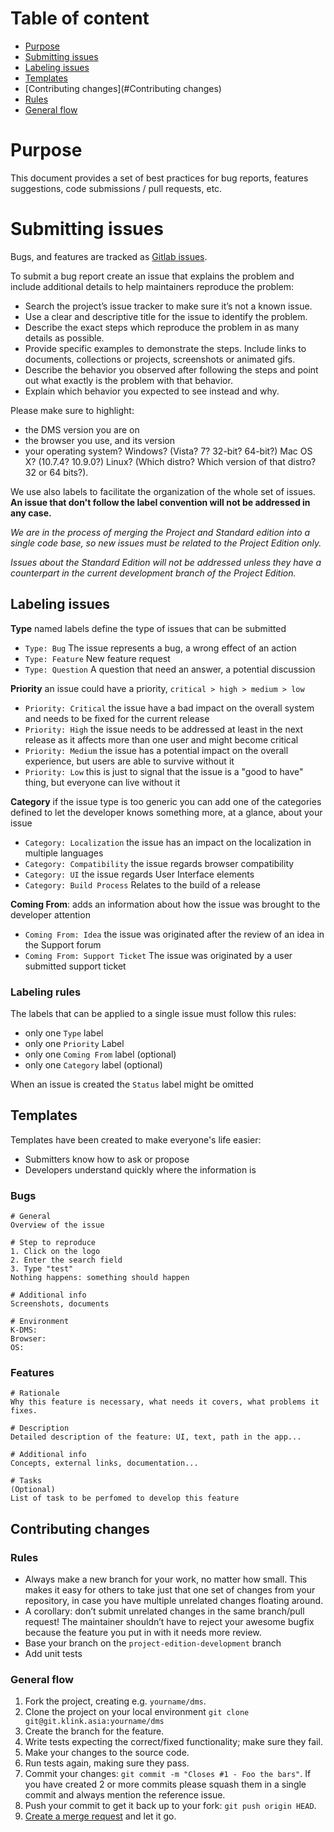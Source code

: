 # Table of content
* [Purpose](#purpose)
* [Submitting issues](#submitting-issues)
 * [Labeling issues](#labelling-issues)
 * [Templates](#templates)
* [Contributing changes](#Contributing changes)
 * [Rules](#rules) 
 * [General flow](#general-flow)

# Purpose

This document provides a set of best practices for bug reports, features suggestions, code submissions / pull requests, etc.

# Submitting issues

Bugs, and features are tracked as [Gitlab issues](https://git.klink.asia/klinkdms/dms/issues).

To submit a bug report create an issue that explains the problem and include additional details to help maintainers reproduce the problem:
- Search the project’s issue tracker to make sure it’s not a known issue.
- Use a clear and descriptive title for the issue to identify the problem.
- Describe the exact steps which reproduce the problem in as many details as possible.
- Provide specific examples to demonstrate the steps. Include links to documents, collections or projects, screenshots or animated gifs.
- Describe the behavior you observed after following the steps and point out what exactly is the problem with that behavior.
- Explain which behavior you expected to see instead and why.

Please make sure to highlight:
- the DMS version you are on
- the browser you use, and its version
- your operating system? Windows? (Vista? 7? 32-bit? 64-bit?) Mac OS X? (10.7.4? 10.9.0?) Linux? (Which distro? Which version of that distro? 32 or 64 bits?).

We use also labels to facilitate the organization of the whole set of issues. **An issue that don't follow the label convention will not be addressed in any case.**

_We are in the process of merging the Project and Standard edition into a single code base, so new issues must be related to the Project Edition only._ 

_Issues about the Standard Edition will not be addressed unless they have a counterpart in the current development branch of the Project Edition._

## Labeling issues

**Type** named labels define the type of issues that can be submitted

- `Type: Bug` The issue represents a bug, a wrong effect of an action
- `Type: Feature` New feature request 
- `Type: Question` A question that need an answer, a potential discussion 

**Priority** an issue could have a priority, `critical > high > medium > low`

- `Priority: Critical` the issue have a bad impact on the overall system and needs to be fixed for the current release
- `Priority: High` the issue needs to be addressed at least in the next release as it affects more than one user and might become critical
- `Priority: Medium` the issue has a potential impact on the overall experience, but users are able to survive without it
- `Priority: Low` this is just to signal that the issue is a "good to have" thing, but everyone can live without it

**Category** if the issue type is too generic you can add one of the categories defined to let the developer knows something more, at a glance, about your issue 

- `Category: Localization` the issue has an impact on the localization in multiple languages
- `Category: Compatibility` the issue regards browser compatibility 
- `Category: UI` the issue regards User Interface elements
- `Category: Build Process` Relates to the build of a release 

**Coming From**: adds an information about how the issue was brought to the developer attention

- `Coming From: Idea` the issue was originated after the review of an idea in the Support forum
- `Coming From: Support Ticket` The issue was originated by a user submitted support ticket

### Labeling rules

The labels that can be applied to a single issue must follow this rules:

- only one `Type` label
- only one `Priority` Label
- only one `Coming From` label (optional)
- only one `Category` label (optional)

When an issue is created the `Status` label might be omitted

## Templates

Templates have been created to make everyone's life easier:

* Submitters know how to ask or propose
* Developers understand quickly where the information is

### Bugs
```
# General
Overview of the issue

# Step to reproduce
1. Click on the logo
2. Enter the search field
3. Type "test"
Nothing happens: something should happen

# Additional info
Screenshots, documents

# Environment
K-DMS:
Browser:
OS:
```

### Features
```
# Rationale
Why this feature is necessary, what needs it covers, what problems it fixes.

# Description
Detailed description of the feature: UI, text, path in the app...

# Additional info
Concepts, external links, documentation...

# Tasks
(Optional)
List of task to be perfomed to develop this feature

```
## Contributing changes

### Rules

- Always make a new branch for your work, no matter how small. This makes it easy for others to take just that one set of changes from your repository, in case you have multiple unrelated changes floating around.
- A corollary: don’t submit unrelated changes in the same branch/pull request! The maintainer shouldn’t have to reject your awesome bugfix because the feature you put in with it needs more review.
- Base your branch on the `project-edition-development` branch
- Add unit tests

### General flow

1. Fork the project, creating e.g. `yourname/dms`.
2. Clone the project on your local environment `git clone git@git.klink.asia:yourname/dms`
3. Create the branch for the feature.
4. Write tests expecting the correct/fixed functionality; make sure they fail.
5. Make your changes to the source code.
6. Run tests again, making sure they pass.
7. Commit your changes: `git commit -m "Closes #1 - Foo the bars"`. If you have created 2 or more commits please squash them in a single commit and always mention the reference issue.
8. Push your commit to get it back up to your fork: `git push origin HEAD`.
9. [Create a merge request](https://git.klink.asia/klinkdms/dms/merge_requests/new) and let it go.
